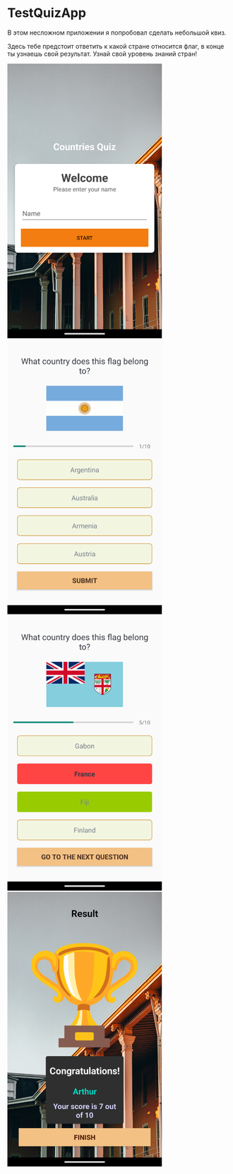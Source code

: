 # TestQuizApp
В этом несложном приложении я попробовал сделать небольшой квиз.

Здесь тебе предстоит ответить к какой стране относится флаг, в конце ты узнаешь свой результат.
Узнай свой уровень знаний стран!

<img  src="https://github.com/Picalfer/TestQuizApp/blob/master/app/src/main/res/drawable/screen_landing.webp"  width="350" alt="Landing screen"/> <img  src="https://github.com/Picalfer/TestQuizApp/blob/master/app/src/main/res/drawable/screen_question.webp"  width="350" alt="Game screen"/>
<img  src="https://github.com/Picalfer/TestQuizApp/blob/master/app/src/main/res/drawable/screen_question_choose.webp"  width="350" alt="Landing screen"/> <img  src="https://github.com/Picalfer/TestQuizApp/blob/master/app/src/main/res/drawable/screen_result.webp"  width="350" alt="Game screen"/>
